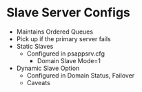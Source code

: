 <!SLIDE>
# Slave Server Configs
* Maintains Ordered Queues
* Pick up if the primary server fails
* Static Slaves
  * Configured in psappsrv.cfg
    * Domain Slave Mode=1
* Dynamic Slave Option
  * Configured in Domain Status, Failover
  * Caveats

